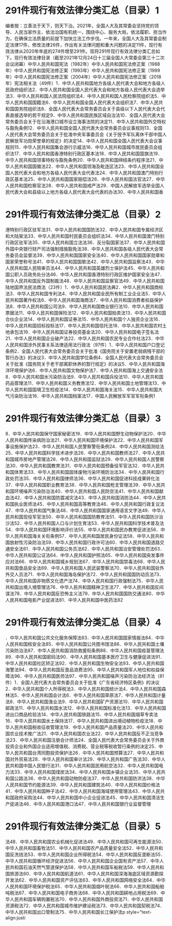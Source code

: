 # 291件现行有效法律分类汇总（目录）1

编者按：立善法于天下，则天下治。2021年，全国人大及其常委会坚持党的领导、人民当家作主、依法治国有机统一，围绕中心、服务大局，依法履职、担当作为，在确保立法质量的前提下加快立法工作步伐。一年来，全国人大及其常委会制定法律17件，修改法律26件，作出有关法律问题和重大问题的决定11件，现行有效法律从2020年年底的274件增至291件。现将291件现行有效法律分类汇总如下。现行有效法律目录（截至2021年12月24日十三届全国人大常委会第三十二次会议闭幕）中华人民共和国宪法（1982年）中华人民共和国宪法修正案（1988年）中华人民共和国宪法修正案（1993年）中华人民共和国宪法修正案（1999年）中华人民共和国宪法修正案（2004年）中华人民共和国宪法修正案（2018年）宪法相关法（49件）1．中华人民共和国地方各级人民代表大会和地方各级人民政府组织法2．中华人民共和国全国人民代表大会和地方各级人民代表大会选举法3．中华人民共和国人民法院组织法4．中华人民共和国人民检察院组织法5．中华人民共和国国籍法6．中华人民共和国全国人民代表大会组织法7．中华人民共和国国务院组织法8．全国人民代表大会常务委员会关于县级以下人民代表大会代表直接选举的若干规定9．中华人民共和国民族区域自治法10．全国人民代表大会常务委员会关于在沿海港口城市设立海事法院的决定11．中华人民共和国外交特权与豁免条例12．中华人民共和国全国人民代表大会常务委员会议事规则13．全国人民代表大会常务委员会关于批准中央军事委员会《关于授予军队离休干部中国人民解放军功勋荣誉章的规定》的决定14．中华人民共和国全国人民代表大会议事规则15．中华人民共和国集会游行示威法16．中华人民共和国城市居民委员会组织法17．中华人民共和国香港特别行政区基本法18．中华人民共和国国旗法19．中华人民共和国领事特权与豁免条例20．中华人民共和国缔结条约程序法21．中华人民共和国国徽法22．中华人民共和国领海及毗连区法23．中华人民共和国全国人民代表大会和地方各级人民代表大会代表法24．中华人民共和国澳门特别行政区基本法25．中华人民共和国国家赔偿法26．中华人民共和国法官法27．中华人民共和国检察官法28．中华人民共和国戒严法29．中国人民解放军选举全国人民代表大会和县级以上地方各级人民代表大会代表的办法30．中华人民共和国香

# 291件现行有效法律分类汇总（目录）2

港特别行政区驻军法31．中华人民共和国国防法32．中华人民共和国专属经济区和大陆架法33．中华人民共和国村民委员会组织法34．中华人民共和国澳门特别行政区驻军法35．中华人民共和国立法法36．反分裂国家法37．中华人民共和国外国中央银行财产司法强制措施豁免法38．中华人民共和国各级人民代表大会常务委员会监督法39．中华人民共和国国家安全法40．中华人民共和国国家勋章和国家荣誉称号法41．中华人民共和国国歌法42．中华人民共和国监察法43．中华人民共和国人民陪审员法44．中华人民共和国英雄烈士保护法45．中华人民共和国公职人员政务处分法46．中华人民共和国香港特别行政区维护国家安全法47．中华人民共和国反外国制裁法48．中华人民共和国监察官法49．中华人民共和国陆地国界法民法商法（23件）1．中华人民共和国民法典2．中华人民共和国商标法3．中华人民共和国专利法4．中华人民共和国全民所有制工业企业法5．中华人民共和国著作权法6．中华人民共和国海商法7．中华人民共和国消费者权益保护法8．中华人民共和国公司法9．中华人民共和国商业银行法10．中华人民共和国票据法11．中华人民共和国保险法12．中华人民共和国拍卖法13．中华人民共和国合伙企业法14．中华人民共和国证券法15．中华人民共和国个人独资企业法16．中华人民共和国招标投标法17．中华人民共和国信托法18．中华人民共和国农村土地承包法19．中华人民共和国证券投资基金法20．中华人民共和国电子签名法21．中华人民共和国企业破产法22．中华人民共和国农民专业合作社法23．中华人民共和国涉外民事关系法律适用法行政法（97件）1．中华人民共和国户口登记条例2．全国人民代表大会常务委员会关于批准《国务院关于安置老弱病残干部的暂行办法》的决议3．中华人民共和国学位条例4．全国人民代表大会常务委员会关于批准《国务院关于老干部离职休养的暂行规定》的决议5．中华人民共和国海洋环境保护法6．中华人民共和国文物保护法7．中华人民共和国海上交通安全法8．中华人民共和国水污染防治法9．中华人民共和国兵役法10．中华人民共和国药品管理法11．中华人民共和国义务教育法12．中华人民共和国土地管理法13．中华人民共和国国境卫生检疫法14．中华人民共和国海关法15．中华人民共和国大气污染防治法16．中华人民共和国档案法17．中国人民解放军军官军衔条例1

# 291件现行有效法律分类汇总（目录）3

8．中华人民共和国保守国家秘密法19．中华人民共和国野生动物保护法20．中华人民共和国传染病防治法21．中华人民共和国环境保护法22．中华人民共和国军事设施保护法23．中华人民共和国人民警察警衔条例24．中华人民共和国测绘法25．中华人民共和国科学技术进步法26．中华人民共和国教师法27．中华人民共和国城市房地产管理法28．中华人民共和国监狱法29．中华人民共和国人民警察法30．中华人民共和国教育法31．中华人民共和国预备役军官法32．中华人民共和国体育法33．中华人民共和国固体废物污染环境防治法34．中华人民共和国行政处罚法35．中华人民共和国律师法36．中华人民共和国促进科技成果转化法37．中华人民共和国职业教育法38．中华人民共和国枪支管理法39．中华人民共和国环境噪声污染防治法40．中华人民共和国人民防空法41．中华人民共和国献血法42．中华人民共和国防震减灾法43．中华人民共和国消防法44．中华人民共和国执业医师法45．中华人民共和国高等教育法46．中华人民共和国行政复议法47．中华人民共和国气象法48．中华人民共和国国家通用语言文字法49．中华人民共和国现役军官法50．中华人民共和国国防教育法51．中华人民共和国防沙治沙法52．中华人民共和国人口与计划生育法53．中华人民共和国科学技术普及法54．中华人民共和国环境影响评价法55．中华人民共和国民办教育促进法56．中华人民共和国海关关衔条例57．中华人民共和国居民身份证法58．中华人民共和国放射性污染防治法59．中华人民共和国行政许可法60．中华人民共和国道路交通安全法61．中华人民共和国公务员法62．中华人民共和国治安管理处罚法63．中华人民共和国公证法64．中华人民共和国护照法65．中华人民共和国突发事件应对法66．中华人民共和国城乡规划法67．中华人民共和国禁毒法68．中华人民共和国食品安全法69．中华人民共和国人民武装警察法70．中华人民共和国驻外外交人员法71．中华人民共和国海岛保护法72．中华人民共和国国防动员法73．中华人民共和国非物质文化遗产法74．中华人民共和国行政强制法75．中华人民共和国出境入境管理法76．中华人民共和国精神卫生法77．中华人民共和国反间谍法78．中华人民共和国反恐怖主义法79．中华人民共和国国防交通法80．中华人民共和国电影产业促进法81．中华人民共和国中医药法82

# 291件现行有效法律分类汇总（目录）4

．中华人民共和国公共文化服务保障法83．中华人民共和国国家情报法84．中华人民共和国核安全法85．中华人民共和国公共图书馆法86．中华人民共和国土壤污染防治法87．中华人民共和国消防救援衔条例88．中华人民共和国疫苗管理法89．中华人民共和国密码法90．中华人民共和国基本医疗卫生与健康促进法91．中华人民共和国社区矫正法92．中华人民共和国生物安全法93．中华人民共和国海警法94．中华人民共和国反食品浪费法95．中华人民共和国军人地位和权益保障法96．中华人民共和国医师法97．中华人民共和国噪声污染防治法经济法（81件）1．全国人民代表大会常务委员会关于批准《广东省经济特区条例》的决议2．中华人民共和国个人所得税法3．中华人民共和国统计法4．中华人民共和国森林法5．中华人民共和国会计法6．中华人民共和国草原法7．中华人民共和国计量法8．中华人民共和国渔业法9．中华人民共和国矿产资源法10．中华人民共和国邮政法11．中华人民共和国水法12．中华人民共和国标准化法13．中华人民共和国进出口商品检验法14．中华人民共和国铁路法15．中华人民共和国烟草专卖法16．中华人民共和国水土保持法17．中华人民共和国进出境动植物检疫法18．中华人民共和国税收征收管理法19．中华人民共和国产品质量法20．中华人民共和国农业技术推广法21．中华人民共和国农业法22．中华人民共和国反不正当竞争法23．中华人民共和国注册会计师法24．全国人民代表大会常务委员会关于外商投资企业和外国企业适用增值税、消费税、营业税等税收暂行条例的决定25．中华人民共和国台湾同胞投资保护法26．中华人民共和国预算法27．中华人民共和国对外贸易法28．中华人民共和国审计法29．中华人民共和国广告法30．中华人民共和国中国人民银行法31．中华人民共和国民用航空法32．中华人民共和国电力法33．中华人民共和国煤炭法34．中华人民共和国乡镇企业法35．中华人民共和国公路法36．中华人民共和国动物防疫法37．中华人民共和国防洪法38．中华人民共和国节约能源法39．中华人民共和国建筑法40．中华人民共和国价格法41．中华人民共和国种子法42．中华人民共和国海域使用管理法43．中华人民共和国政府采购法44．中华人民共和国中小企业促进法45．中华人民共和国清洁生产促进法46．中华人民共和国港口法47．中华人民共和国银行业监督管理

# 291件现行有效法律分类汇总（目录）5

法48．中华人民共和国农业机械化促进法49．中华人民共和国可再生能源法50．中华人民共和国畜牧法51．中华人民共和国农产品质量安全法52．中华人民共和国反洗钱法53．中华人民共和国企业所得税法54．中华人民共和国反垄断法55．中华人民共和国循环经济促进法56．中华人民共和国企业国有资产法57．中华人民共和国石油天然气管道保护法58．中华人民共和国车船税法59．中华人民共和国旅游法60．中华人民共和国航道法61．中华人民共和国深海海底区域资源勘探开发法62．中华人民共和国资产评估法63．中华人民共和国网络安全法64．中华人民共和国环境保护税法65．中华人民共和国烟叶税法66．中华人民共和国船舶吨税法67．中华人民共和国电子商务法68．中华人民共和国耕地占用税法69．中华人民共和国车辆购置税法70．中华人民共和国外商投资法71．中华人民共和国资源税法72．中华人民共和国城市维护建设税法73．中华人民共和国契税法74．中华人民共和国出口管制法75．中华人民共和国长江保护法p style="text-align:justi

